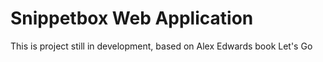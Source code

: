 # Snippetbox Web Application

This is project still in development, based on Alex Edwards book Let's Go
